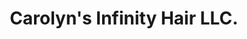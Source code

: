 ---
title: "Carolyn's Infinity Hair LLC."
url: /milford/carolyns-infinity-hair-llc/
shop: hairdresser
---
